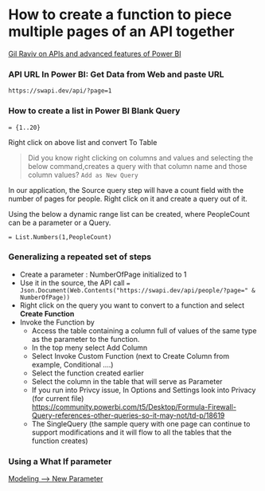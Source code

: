 # How to create a function to piece multiple pages of an API together

[Gil Raviv on APIs and advanced features of Power BI](https://www.youtube.com/watch?v=r0Qk5V8dvgg)


### API URL In Power BI: Get Data from Web and paste URL
`https://swapi.dev/api/?page=1`


### How to create a list in Power BI Blank Query
```mquery
= {1..20}
```
Right click on above list and convert To Table

> Did you know right clicking on columns and values and selecting the below command,creates a query with that column name and those column values?
`Add as New Query`

In our application, the Source query step will have a count field with the number of pages for people. Right click on it and create a query out of it.

Using the below a dynamic range list can be created, where PeopleCount can be a parameter or a Query.

`= List.Numbers(1,PeopleCount)`

### Generalizing a repeated set of steps

- Create a parameter : NumberOfPage initialized to 1
- Use it in the source, the API call 
`= Json.Document(Web.Contents("https://swapi.dev/api/people/?page=" & NumberOfPage))`
- Right click on the query you want to convert to a function and select **Create Function** 
- Invoke the Function by 
    - Access the table containing a column full of values of the same type as the parameter to the function.
    - In the top meny select Add Column
    - Select Invoke Custom Function (next to Create Column from example, Conditional ....)
    - Select the function created earlier
    - Select the column in the table that will serve as Parameter
    - If you run into Privcy issue, In Options and Settings look into Privacy (for current file)
    https://community.powerbi.com/t5/Desktop/Formula-Firewall-Query-references-other-queries-so-it-may-not/td-p/18619
    - The SingleQuery (the sample query with one page can continue to support modifications and it will flow to all the tables that the function creates)

### Using a What If parameter

[Modeling --> New Parameter](https://docs.microsoft.com/en-us/power-bi/transform-model/desktop-what-if)




